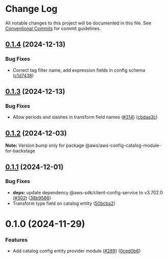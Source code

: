 # Change Log

All notable changes to this project will be documented in this file.
See [Conventional Commits](https://conventionalcommits.org) for commit guidelines.

## [0.1.4](https://github.com/awslabs/backstage-plugins-for-aws/compare/@aws/aws-config-catalog-module-for-backstage@0.1.3...@aws/aws-config-catalog-module-for-backstage@0.1.4) (2024-12-13)


### Bug Fixes

* Correct tag filter name, add expression fields in config schema ([c1d7438](https://github.com/awslabs/backstage-plugins-for-aws/commit/c1d7438e5334d95383629be816a25c75fffd51c1))





## [0.1.3](https://github.com/awslabs/backstage-plugins-for-aws/compare/@aws/aws-config-catalog-module-for-backstage@0.1.2...@aws/aws-config-catalog-module-for-backstage@0.1.3) (2024-12-13)


### Bug Fixes

* Allow periods and slashes in transform field names ([#314](https://github.com/awslabs/backstage-plugins-for-aws/issues/314)) ([cbdaa3c](https://github.com/awslabs/backstage-plugins-for-aws/commit/cbdaa3c545d8d69db13f7cd3fdc540c33e20322b))





## [0.1.2](https://github.com/awslabs/backstage-plugins-for-aws/compare/@aws/aws-config-catalog-module-for-backstage@0.1.1...@aws/aws-config-catalog-module-for-backstage@0.1.2) (2024-12-03)

**Note:** Version bump only for package @aws/aws-config-catalog-module-for-backstage





## [0.1.1](https://github.com/awslabs/backstage-plugins-for-aws/compare/@aws/aws-config-catalog-module-for-backstage@0.1.0...@aws/aws-config-catalog-module-for-backstage@0.1.1) (2024-12-01)


### Bug Fixes

* **deps:** update dependency @aws-sdk/client-config-service to v3.702.0 ([#302](https://github.com/awslabs/backstage-plugins-for-aws/issues/302)) ([38b9588](https://github.com/awslabs/backstage-plugins-for-aws/commit/38b95880ff6176abfcf6cb7fb3f22a8815cd5c28))
* Transform type field on catalog entity ([50bcba2](https://github.com/awslabs/backstage-plugins-for-aws/commit/50bcba2a060a8df48f605f41fb46543936b6b2f5))





# 0.1.0 (2024-11-29)


### Features

* Add catalog config entity provider module ([#289](https://github.com/awslabs/backstage-plugins-for-aws/issues/289)) ([0ced0b6](https://github.com/awslabs/backstage-plugins-for-aws/commit/0ced0b622672917f89c36ceac94ca43cd0d47bbd))
